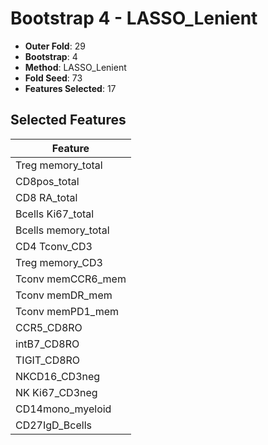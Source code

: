 # Bootstrap 4 - LASSO_Lenient

- **Outer Fold**: 29
- **Bootstrap**: 4
- **Method**: LASSO_Lenient
- **Fold Seed**: 73
- **Features Selected**: 17

## Selected Features

| Feature |
|---------|
| Treg memory_total |
| CD8pos_total |
| CD8 RA_total |
| Bcells Ki67_total |
| Bcells memory_total |
| CD4 Tconv_CD3 |
| Treg memory_CD3 |
| Tconv memCCR6_mem |
| Tconv memDR_mem |
| Tconv memPD1_mem |
| CCR5_CD8RO |
| intB7_CD8RO |
| TIGIT_CD8RO |
| NKCD16_CD3neg |
| NK Ki67_CD3neg |
| CD14mono_myeloid |
| CD27IgD_Bcells |

